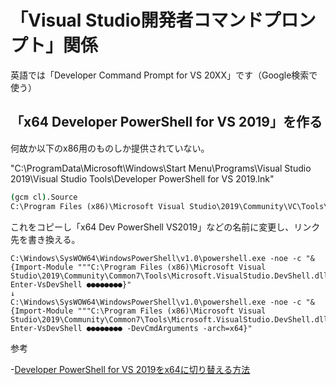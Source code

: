 # 「Visual Studio開発者コマンドプロンプト」関係

英語では「Developer Command Prompt for VS 20XX」です（Google検索で使う）

## 「x64 Developer PowerShell for VS 2019」を作る

何故か以下のx86用のものしか提供されていない。

"C:\ProgramData\Microsoft\Windows\Start Menu\Programs\Visual Studio 2019\Visual Studio Tools\Developer PowerShell for VS 2019.lnk"

```cmd
(gcm cl).Source
C:\Program Files (x86)\Microsoft Visual Studio\2019\Community\VC\Tools\MSVC\14.29.30133\bin\HostX86\x86\cl.exe
```

これをコピーし「x64 Dev PowerShell VS2019」などの名前に変更し、リンク先を書き換える。

```text
C:\Windows\SysWOW64\WindowsPowerShell\v1.0\powershell.exe -noe -c "&{Import-Module """C:\Program Files (x86)\Microsoft Visual Studio\2019\Community\Common7\Tools\Microsoft.VisualStudio.DevShell.dll"""; Enter-VsDevShell ●●●●●●●●}"
↓
C:\Windows\SysWOW64\WindowsPowerShell\v1.0\powershell.exe -noe -c "&{Import-Module """C:\Program Files (x86)\Microsoft Visual Studio\2019\Community\Common7\Tools\Microsoft.VisualStudio.DevShell.dll"""; Enter-VsDevShell ●●●●●●●● -DevCmdArguments -arch=x64}"
```

参考

-[Developer PowerShell for VS 2019をx64に切り替える方法](http://mklearning.blogspot.com/2019/12/developer-powershell-for-vs-2019x64.html)